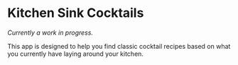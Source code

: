 # Kitchen Sink Cocktails

*Currently a work in progress.*

This app is designed to help you find classic cocktail recipes based on what you currently have laying around your kitchen. 
